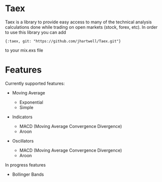# Taex

Taex is a library to provide easy access to many of the technical analysis calculations done while trading on open markets (stock, forex, etc). In order to use this library you can add

`{:taex, git: "https://github.com/jhartwell/Taex.git"}`

to your mix.exs file

# Features

Currently supported features:

  * Moving Average
    * Exponential
    * Simple

  * Indicators
    * MACD (Moving Average Convergence Divergence)
    * Aroon

  * Oscillators
    * MACD (Moving Average Convergence Divergence)
    * Aroon

    
In progress features
  * Bollinger Bands



